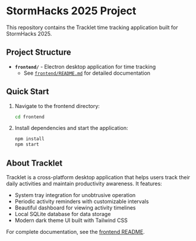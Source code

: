 # StormHacks 2025 Project

This repository contains the Tracklet time tracking application built for StormHacks 2025.

## Project Structure

- **`frontend/`** - Electron desktop application for time tracking
  - See [`frontend/README.md`](frontend/README.md) for detailed documentation

## Quick Start

1. Navigate to the frontend directory:
   ```bash
   cd frontend
   ```

2. Install dependencies and start the application:
   ```bash
   npm install
   npm start
   ```

## About Tracklet

Tracklet is a cross-platform desktop application that helps users track their daily activities and maintain productivity awareness. It features:

- System tray integration for unobtrusive operation
- Periodic activity reminders with customizable intervals
- Beautiful dashboard for viewing activity timelines
- Local SQLite database for data storage
- Modern dark theme UI built with Tailwind CSS

For complete documentation, see the [frontend README](frontend/README.md).
